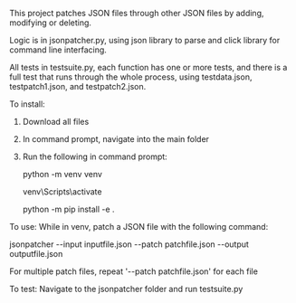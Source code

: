 This project patches JSON files through other JSON files by adding, modifying or deleting.

Logic is in jsonpatcher.py, using json library to parse and click library for command line interfacing. 

All tests in testsuite.py, each function has one or more tests, and there is a full test that runs through the whole process, using testdata.json, testpatch1.json, and testpatch2.json.


To install:
  1. Download all files
  2. In command prompt, navigate into the main folder
  3. Run the following in command prompt:
     
       python -m venv venv
     
       venv\Scripts\activate
     
       python -m pip install -e .
     
To use:
  While in venv, patch a JSON file with the following command:
  
  jsonpatcher --input inputfile.json --patch patchfile.json --output outputfile.json
  
  For multiple patch files, repeat '--patch patchfile.json' for each file

To test:
  Navigate to the jsonpatcher folder and run testsuite.py
     
